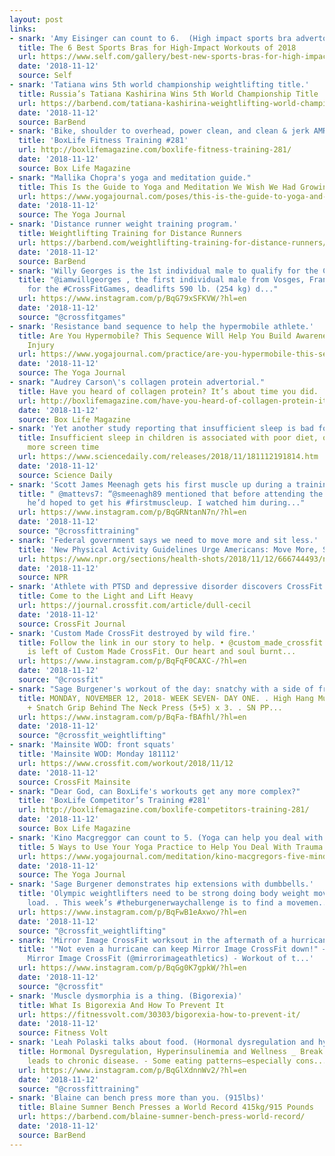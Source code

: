 ```yaml
---
layout: post
links:
- snark: 'Amy Eisinger can count to 6.  (High impact sports bra advertorial)'
  title: The 6 Best Sports Bras for High-Impact Workouts of 2018
  url: https://www.self.com/gallery/best-new-sports-bras-for-high-impact-workouts
  date: '2018-11-12'
  source: Self
- snark: 'Tatiana wins 5th world championship weightlifting title.'
  title: Russia’s Tatiana Kashirina Wins 5th World Championship Title
  url: https://barbend.com/tatiana-kashirina-weightlifting-world-championship-2018/
  date: '2018-11-12'
  source: BarBend
- snark: 'Bike, shoulder to overhead, power clean, and clean & jerk AMRAP WOD.'
  title: 'BoxLife Fitness Training #281'
  url: http://boxlifemagazine.com/boxlife-fitness-training-281/
  date: '2018-11-12'
  source: Box Life Magazine
- snark: "Mallika Chopra's yoga and meditation guide."
  title: This Is the Guide to Yoga and Meditation We Wish We Had Growing Up
  url: https://www.yogajournal.com/poses/this-is-the-guide-to-yoga-and-meditation-we-wish-we-had-growing-up
  date: '2018-11-12'
  source: The Yoga Journal
- snark: 'Distance runner weight training program.'
  title: Weightlifting Training for Distance Runners
  url: https://barbend.com/weightlifting-training-for-distance-runners/
  date: '2018-11-12'
  source: BarBend
- snark: 'Willy Georges is the 1st individual male to qualify for the CrossFit Games.'
  title: "@iamwillgeorges , the first individual male from Vosges, France, to qualify
    for the #CrossFitGames, deadlifts 590 lb. (254 kg) d..."
  url: https://www.instagram.com/p/BqG79xSFKVW/?hl=en
  date: '2018-11-12'
  source: "@crossfitgames"
- snark: 'Resistance band sequence to help the hypermobile athlete.'
  title: Are You Hypermobile? This Sequence Will Help You Build Awareness and Avoid
    Injury
  url: https://www.yogajournal.com/practice/are-you-hypermobile-this-sequence-will-help-you-build-awareness-and-avoid-injury
  date: '2018-11-12'
  source: The Yoga Journal
- snark: "Audrey Carson\'s collagen protein advertorial."
  title: Have you heard of collagen protein? It’s about time you did.
  url: http://boxlifemagazine.com/have-you-heard-of-collagen-protein-its-about-time-you-did/
  date: '2018-11-12'
  source: Box Life Magazine
- snark: 'Yet another study reporting that insufficient sleep is bad for your health.'
  title: Insufficient sleep in children is associated with poor diet, obesity and
    more screen time
  url: https://www.sciencedaily.com/releases/2018/11/181112191814.htm
  date: '2018-11-12'
  source: Science Daily
- snark: 'Scott James Meenagh gets his first muscle up during a training seminar.'
  title: " @mattevs7: “@smeenagh89 mentioned that before attending the #CFL1 seminar
    he’d hoped to get his #firstmuscleup. I watched him during..."
  url: https://www.instagram.com/p/BqGRNtanN7n/?hl=en
  date: '2018-11-12'
  source: "@crossfittraining"
- snark: 'Federal government says we need to move more and sit less.'
  title: 'New Physical Activity Guidelines Urge Americans: Move More, Sit Less'
  url: https://www.npr.org/sections/health-shots/2018/11/12/666744493/new-physical-activity-guidelines-urge-americans-move-more-sit-less?utm_medium=RSS&utm_campaign=fitnessnutrition
  date: '2018-11-12'
  source: NPR
- snark: 'Athlete with PTSD and depressive disorder discovers CrossFit and turns her life around.'
  title: Come to the Light and Lift Heavy
  url: https://journal.crossfit.com/article/dull-cecil
  date: '2018-11-12'
  source: CrossFit Journal
- snark: 'Custom Made CrossFit destroyed by wild fire.'
  title: Follow the link in our story to help. • @custom_made_crossfit • This is what
    is left of Custom Made CrossFit. Our heart and soul burnt...
  url: https://www.instagram.com/p/BqFqF0CAXC-/?hl=en
  date: '2018-11-12'
  source: "@crossfit"
- snark: "Sage Burgener's workout of the day: snatchy with a side of front squats."
  title: MONDAY, NOVEMBER 12, 2018- WEEK SEVEN- DAY ONE. . High Hang Muscle Snatch
    + Snatch Grip Behind The Neck Press (5+5) x 3. . SN PP...
  url: https://www.instagram.com/p/BqFa-fBAfhl/?hl=en
  date: '2018-11-12'
  source: "@crossfit_weightlifting"
- snark: 'Mainsite WOD: front squats'
  title: 'Mainsite WOD: Monday 181112'
  url: https://www.crossfit.com/workout/2018/11/12
  date: '2018-11-12'
  source: CrossFit Mainsite
- snark: "Dear God, can BoxLife's workouts get any more complex?"
  title: 'BoxLife Competitor’s Training #281'
  url: http://boxlifemagazine.com/boxlife-competitors-training-281/
  date: '2018-11-12'
  source: Box Life Magazine
- snark: 'Kino Macgreggor can count to 5. (Yoga can help you deal with trauma)'
  title: 5 Ways to Use Your Yoga Practice to Help You Deal With Trauma
  url: https://www.yogajournal.com/meditation/kino-macgregors-five-mindful-responses-to-trauma
  date: '2018-11-12'
  source: The Yoga Journal
- snark: 'Sage Burgener demonstrates hip extensions with dumbbells.'
  title: 'Olympic weightlifters need to be strong doing body weight movements with
    load. . This week’s #theburgenerwaychallenge is to find a movemen...'
  url: https://www.instagram.com/p/BqFwB1eAxwo/?hl=en
  date: '2018-11-12'
  source: "@crossfit_weightlifting"
- snark: 'Mirror Image CrossFit worksout in the aftermath of a hurricane.'
  title: '"Not even a hurricane can keep Mirror Image CrossFit down!" —Elizabeth Cox,
    Mirror Image CrossFit (@mirrorimageathletics) - Workout of t...'
  url: https://www.instagram.com/p/BqGg0K7gpkW/?hl=en
  date: '2018-11-12'
  source: "@crossfit"
- snark: 'Muscle dysmorphia is a thing. (Bigorexia)'
  title: What Is Bigorexia And How To Prevent It
  url: https://fitnessvolt.com/30303/bigorexia-how-to-prevent-it/
  date: '2018-11-12'
  source: Fitness Volt
- snark: 'Leah Polaski talks about food. (Hormonal dysregulation and hyperinsulinemia)'
  title: Hormonal Dysregulation, Hyperinsulinemia and Wellness _ Break the cycle that
    leads to chronic disease. - Some eating patterns—especially cons...
  url: https://www.instagram.com/p/BqGlXdnnWv2/?hl=en
  date: '2018-11-12'
  source: "@crossfittraining"
- snark: 'Blaine can bench press more than you. (915lbs)'
  title: Blaine Sumner Bench Presses a World Record 415kg/915 Pounds
  url: https://barbend.com/blaine-sumner-bench-press-world-record/
  date: '2018-11-12'
  source: BarBend
---
```

